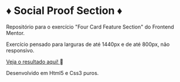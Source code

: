 # ♦ Social Proof Section ♦ #
Repositório para o exercício "Four Card Feature Section" do Frontend Mentor.

Exercício pensado para larguras de até 1440px e de até 800px, não responsivo.

<a href="https://eytorlima.github.io/four_card-fem/" target="_blank"> Veja o resultado aqui! </a> 🔗

Desenvolvido em Html5 e Css3 puros.
